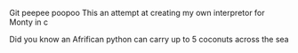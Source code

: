 Git peepee poopoo
This an attempt at creating my own interpretor for Monty in c

Did you know an Afrifican python can carry up to 5 coconuts across the sea
